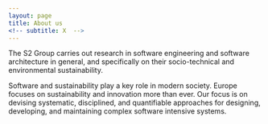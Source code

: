 ```yaml
---
layout: page
title: About us
<!-- subtitle: X  -->
---
```


The S2 Group carries out research in software engineering and software architecture in general, and specifically on their socio-technical and environmental sustainability.

Software and sustainability play a key role in modern society. Europe focuses on sustainability and innovation more than ever. Our focus is on devising systematic, disciplined, and quantifiable approaches for designing, developing, and maintaining complex software intensive systems.
